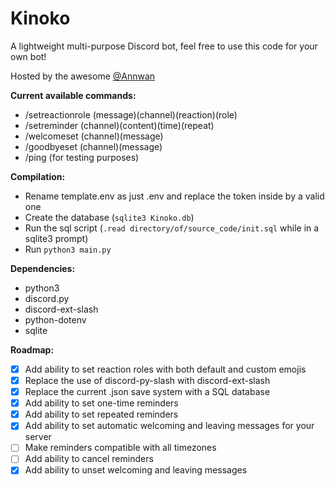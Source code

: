 # Kinoko
A lightweight multi-purpose Discord bot, feel free to use this code for your own bot!

Hosted by the awesome [@Annwan](https://github.com/Annwan)

**Current available commands:**
- /setreactionrole (message)(channel)(reaction)(role)
- /setreminder (channel)(content)(time)(repeat)
- /welcomeset (channel)(message)
- /goodbyeset (channel)(message)
- /ping (for testing purposes)

**Compilation:**
- Rename template.env as just .env and replace the token inside by a valid one
- Create the database (```sqlite3 Kinoko.db```)
- Run the sql script (```.read directory/of/source_code/init.sql``` while in a sqlite3 prompt)
- Run ```python3 main.py```

**Dependencies:**
- python3
- discord.py 
- discord-ext-slash
- python-dotenv
- sqlite

**Roadmap:**
- [x] Add ability to set reaction roles with both default and custom emojis  
- [x] Replace the use of discord-py-slash with discord-ext-slash 
- [x] Replace the current .json save system with a SQL database
- [x] Add ability to set one-time reminders 
- [X] Add ability to set repeated reminders
- [X] Add ability to set automatic welcoming and leaving messages for your server
- [ ] Make reminders compatible with all timezones
- [ ] Add ability to cancel reminders
- [X] Add ability to unset welcoming and leaving messages
